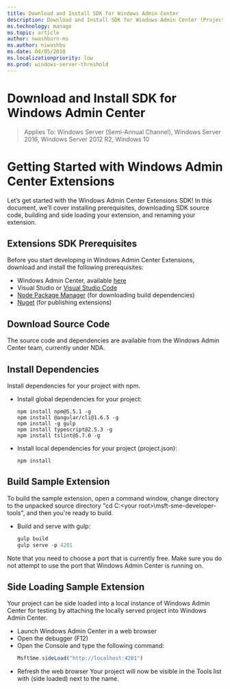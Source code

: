 ```yaml
---
title: Download and Install SDK for Windows Admin Center
description: Download and Install SDK for Windows Admin Center (Project Honolulu)
ms.technology: manage
ms.topic: article
author: nwashburn-ms
ms.author: niwashbu
ms.date: 04/05/2018
ms.localizationpriority: low
ms.prod: windows-server-threshold
---
```


# Download and Install SDK for Windows Admin Center

>Applies To: Windows Server (Semi-Annual Channel), Windows Server 2016, Windows Server 2012 R2, Windows 10

# Getting Started with Windows Admin Center Extensions

Let’s get started with the Windows Admin Center Extensions SDK!  In this document, we’ll cover installing prerequisites, downloading SDK source code, building and side loading your extension, and renaming your extension.

## Extensions SDK Prerequisites

Before you start developing in Windows Admin Center Extensions, download and install the following prerequisites:

- Windows Admin Center, available [here](http://aka.ms/WindowsAdminCenter)
- Visual Studio or [Visual Studio Code](http://code.visualstudio.com)
- [Node Package Manager](https://npmjs.com/get-npm) (for downloading build dependencies)  
- [Nuget](https://www.nuget.org/downloads) (for publishing extensions)

## Download Source Code

The source code and dependencies are available from the Windows Admin Center team, currently under NDA.

## Install Dependencies

Install dependencies for your project with npm.
-	Install global dependencies for your project:
	```
	npm install npm@5.5.1 -g
	npm install @angular/cli@1.6.5 -g
	npm install -g gulp
    npm install typescript@2.5.3 -g
    npm install tslint@5.7.0 -g

	```

- Install local dependencies for your project (project.json):
    ```
    npm install
    ```

## Build Sample Extension

To build the sample extension, open a command window, change directory to the unpacked source directory "cd C:\<your root>\msft-sme-developer-tools", and then you're ready to build.

-	Build and serve with gulp:
	``` js
	gulp build
	gulp serve -p 4201
	```

Note that you need to choose a port that is currently free.  Make sure you do not attempt to use the port that Windows Admin Center is running on.

## Side Loading Sample Extension

Your project can be side loaded into a local instance of Windows Admin Center for testing by attaching the locally served project into Windows Admin Center.  
-	Launch Windows Admin Center in a web browser 
-	Open the debugger (F12)
-	Open the Console and type the following command:
	``` ts
	MsftSme.sideLoad("http://localhost:4201")
	```
-	Refresh the web browser
Your project will now be visible in the Tools list with (side loaded) next to the name.